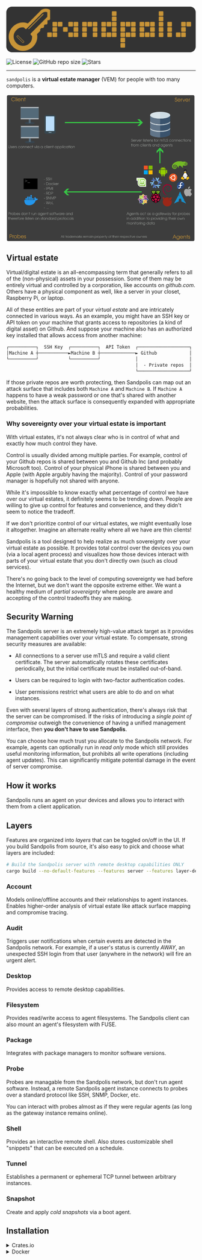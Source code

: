 <p align="center">
	<img src="https://raw.githubusercontent.com/fossable/sandpolis/master/.github/images/sandpolis-256.png" />
</p>

![License](https://img.shields.io/github/license/fossable/sandpolis)
![GitHub repo size](https://img.shields.io/github/repo-size/fossable/sandpolis)
![Stars](https://img.shields.io/github/stars/fossable/sandpolis?style=social)

<hr>

`sandpolis` is a **virtual estate manager** (VEM) for people with too many
computers.

<p align="center">
	<img src="https://raw.githubusercontent.com/fossable/sandpolis/master/.github/images/overview.png" />
</p>

## Virtual estate

Virtual/digital estate is an all-encompassing term that generally refers to all
of the (non-physical) assets in your possession. Some of them may be entirely
virtual and controlled by a corporation, like accounts on _github.com_. Others
have a physical component as well, like a server in your closet, Raspberry Pi,
or laptop.

All of these entities are part of your _virtual estate_ and are intricately
connected in various ways. As an example, you might have an SSH key or API token
on your machine that grants access to repositories (a kind of digital asset) on
Github. And suppose your machine also has an authorized key installed that
allows access from another machine:

```
┌──────────┐  SSH Key  ┌──────────┐  API Token  ┌───────────────────┐
│Machine A ┼───────────►Machine B ┼─────────────► Github            │
└──────────┘           └──────────┘             │                   │
                                                │  - Private repos  │
                                                └───────────────────┘
```

If those private repos are worth protecting, then Sandpolis can map out an
attack surface that includes both `Machine A` and `Machine B`. If `Machine A`
happens to have a weak password or one that's shared with another website, then
the attack surface is consequently expanded with appropriate probabilities.

### Why sovereignty over your virtual estate is important

With virtual estates, it's not always clear who is in control of what and
exactly how much control they have.

Control is usually divided among multiple parties. For example, control of your
Github repos is shared between you and Github Inc (and probably Microsoft too).
Control of your physical iPhone is shared between you and Apple (with Apple
argubly having the majority). Control of your password manager is hopefully not
shared with anyone.

While it's impossible to know exactly what percentage of control we have over
our virtual estates, it definitely seems to be trending down. People are willing
to give up control for features and convenience, and they didn't seem to notice
the tradeoff.

If we don't prioritize control of our virtual estates, we might eventually lose
it altogether. Imagine an alternate reality where all we have are thin clients!

Sandpolis is a tool designed to help realize as much sovereignty over your
virtual estate as possible. It provides total control over the devices you own
(via a local agent process) and visualizes how those devices interact with parts
of your virtual estate that you don't directly own (such as cloud services).

There's no going back to the level of computing sovereignty we had before the
Internet, but we don't want the opposite extreme either. We want a healthy
medium of _partial sovereignty_ where people are aware and accepting of the
control tradeoffs they are making.

## Security Warning

The Sandpolis server is an extremely high-value attack target as it provides
management capabilities over your virtual estate. To compensate, strong security
measures are available:

- All connections to a server use mTLS and require a valid client certificate.
  The server automatically rotates these certificates periodically, but the
  initial certificate must be installed out-of-band.

- Users can be required to login with two-factor authentication codes.

- User permissions restrict what users are able to do and on what instances.

Even with several layers of strong authentication, there's always risk that the
server can be compromised. If the risks of introducing a _single point of
compromise_ outweigh the convenience of having a unified management interface,
then **you don't have to use Sandpolis**.

You can choose how much trust you allocate to the Sandpolis network. For
example, agents can optionally run in _read only_ mode which still provides
useful monitoring information, but prohibits all write operations (including
agent updates). This can significantly mitigate potential damage in the event of
server compromise.

## How it works

Sandpolis runs an agent on your devices and allows you to interact with them
from a client application.

## Layers

Features are organized into _layers_ that can be toggled on/off in the UI. If
you build Sandpolis from source, it's also easy to pick and choose what layers
are included:

```sh
# Build the Sandpolis server with remote desktop capabilities ONLY
cargo build --no-default-features --features server --features layer-desktop
```

### Account

Models online/offline accounts and their relationships to agent instances.
Enables higher-order analysis of virtual estate like attack surface mapping and
compromise tracing.

### Audit

Triggers user notifications when certain events are detected in the Sandpolis
network. For example, if a user's status is currently _AWAY_, an unexpected SSH
login from that user (anywhere in the network) will fire an urgent alert.

### Desktop

Provides access to remote desktop capabilities.

### Filesystem

Provides read/write access to agent filesystems. The Sandpolis client can also
mount an agent's filesystem with FUSE.

### Package

Integrates with package managers to monitor software versions.

### Probe

Probes are managable from the Sandpolis network, but don't run agent software.
Instead, a remote Sandpolis agent instance connects to probes over a standard
protocol like SSH, SNMP, Docker, etc.

You can interact with probes almost as if they were regular agents (as long as
the gateway instance remains online).

### Shell

Provides an interactive remote shell. Also stores customizable shell "snippets"
that can be executed on a schedule.

### Tunnel

Establishes a permanent or ephemeral TCP tunnel between arbitrary instances.

### Snapshot

Create and apply _cold snapshots_ via a boot agent.

## Installation

<details>
<summary>Crates.io</summary>

![Crates.io Total Downloads](https://img.shields.io/crates/d/sandpolis)

#### Install from crates.io

```sh
cargo install sandpolis
```

As an added benefit for this installation method, you can customize exactly what
features you need. For example, to build with support for remote desktop and
nothing else:

```sh
cargo install sandpolis --no-default-features --features layer-desktop
```

As a result, your installation artifacts will be smaller and will be unable to
perform any excluded functionality.

</details>

<details>
<summary>Docker</summary>

#### Install server from DockerHub

![Docker Pulls](https://img.shields.io/docker/pulls/sandpolis/server)
![Docker Image Size](https://img.shields.io/docker/image-size/sandpolis/server)
![Docker Stars](https://img.shields.io/docker/stars/sandpolis/server)

```yml
# Docker compose
services:
  sandpolis-server:
    image: sandpolis/server
    restart: unless-stopped
```

#### Install client from DockerHub

![Docker Pulls](https://img.shields.io/docker/pulls/sandpolis/client)
![Docker Image Size](https://img.shields.io/docker/image-size/sandpolis/client)
![Docker Stars](https://img.shields.io/docker/stars/sandpolis/client)

```sh
alias sandpolis-client="docker run --rm sandpolis/client"
```

</details>
